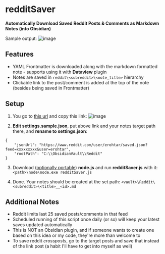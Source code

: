 # redditSaver
**Automatically Download Saved Reddit Posts & Comments as Markdown Notes (into Obsidian)**

Sample output:
![image](https://user-images.githubusercontent.com/5120628/200579098-6311b7f4-0a72-45df-9490-705c25bee720.png)


## Features
- YAML Frontmatter is downloaded along with the markdown formatted note - supports using it with **Dataview** plugin
- Notes are saved in `reddit\<subreddit>\<note_title>` hierarchy
- Clickable link to the post/comment is added at the top of the note (besides being saved in Frontmatter)


## Setup
1. You go to [this url](https://ssl.reddit.com/prefs/feeds/) and copy this link:
![image](https://user-images.githubusercontent.com/5120628/200579587-48bad4e3-e569-4417-a76c-3e88f2353fa7.png)

2. **Edit settings.sample.json**, put above link and your notes target path there, and **rename to settings.json**:
```
{
	"jsonUrl": "https://www.reddit.com/user/erohtar/saved.json?feed=xxxxxxxxx&user=erohtar",
	"rootPath": "C:\\ObsidianVault\\Reddit"
}
```

3. Download ([optionally portable](https://github.com/garethflowers/nodejs-portable/)) **node.js** and run **redditSaver.js** with it:
`<path>\node\node.exe redditSaver.js`

4. Done. Your notes should be created at the set path:
`<vault>\Reddit\<subreddit>\<title>__<id>.md`


## Additional Notes
- Reddit limits last 25 saved posts/comments in that feed
- Scheduled running of this script once daily (or so) will keep your latest saves updated automatically
- This is NOT an Obsidian plugin, and if someone wants to create one based on this idea or my code, they're more than welcome to
- To save reddit *crossposts*, go to the target posts and save that instead of the link post (a habit I'll have to get into myself as well)

